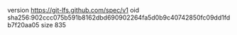 version https://git-lfs.github.com/spec/v1
oid sha256:902ccc075b591b8162dbd690902264fa5d0b9c40742850fc09dd1fdb7f20aa05
size 835
